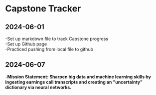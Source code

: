 # Capstone Tracker

## 2024-06-01
-Set up markdown file to track Capstone progress <br>
-Set up Github page <br>
-Practiced pushing from local file to github <br>


## 2024-06-07
-**Mission Statement:  Sharpen big data and machine learning skills by ingesting earnings call transcripts and creating an "uncertainty" dictionary via neural networks.** <br>
